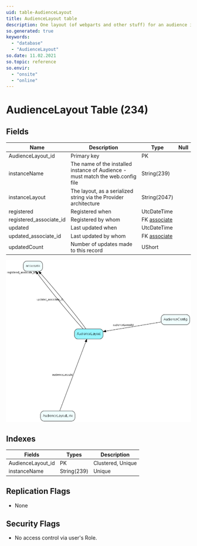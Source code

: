 ```yaml
---
uid: table-AudienceLayout
title: AudienceLayout table
description: One layout (of webparts and other stuff) for an audience instance
so.generated: true
keywords:
  - "database"
  - "AudienceLayout"
so.date: 11.02.2021
so.topic: reference
so.envir:
  - "onsite"
  - "online"
---
```


# AudienceLayout Table (234)

## Fields

| Name | Description | Type | Null |
|------|-------------|------|:----:|
|AudienceLayout\_id|Primary key|PK| |
|instanceName|The name of the installed instance of Audience - must match the web.config file|String(239)| |
|instanceLayout|The layout, as a serialized string via the Provider architecture|String(2047)| |
|registered|Registered when|UtcDateTime| |
|registered\_associate\_id|Registered by whom|FK [associate](associate.md)| |
|updated|Last updated when|UtcDateTime| |
|updated\_associate\_id|Last updated by whom|FK [associate](associate.md)| |
|updatedCount|Number of updates made to this record|UShort| |


![AudienceLayout table relationship diagram](./media/AudienceLayout.png)

## Indexes

| Fields | Types | Description |
|--------|-------|-------------|
|AudienceLayout\_id |PK |Clustered, Unique |
|instanceName |String(239) |Unique |

## Replication Flags

* None

## Security Flags

* No access control via user's Role.

